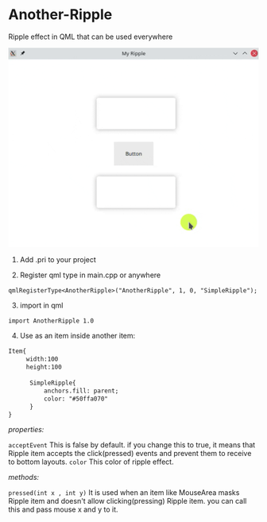 # Another-Ripple
Ripple effect in QML that can be used everywhere

![](https://github.com/mmjvox/Another-Ripple/raw/main/sceencapture.gif)

1. Add .pri to your project  

2. Register qml type in main.cpp or anywhere 
``` 
qmlRegisterType<AnotherRipple>("AnotherRipple", 1, 0, "SimpleRipple"); 
```

3. import in qml 
```
import AnotherRipple 1.0
```

4. Use as an item inside another item:
```
Item{
     width:100
     height:100
      
      SimpleRipple{
          anchors.fill: parent;
          color: "#50ffa070"
      }
}
```

*properties:*

`acceptEvent` 
This is false by default. if you change this to true, it means that Ripple item accepts the click(pressed) events and prevent them to receive to bottom layouts.
`color`
This color of ripple effect.

*methods:*

`pressed(int x , int y)` 
It is used when an item like MouseArea masks Ripple item and doesn't allow clicking(pressing) Ripple item. you can call this and pass mouse x and y to it. 
